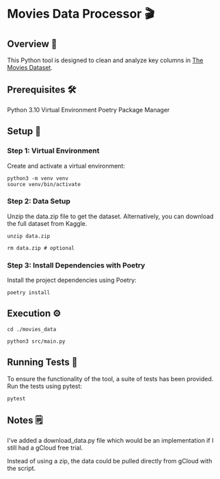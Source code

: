 # Movies Data Processor 🎬

## Overview 📖
This Python tool is designed to clean and analyze key columns in [The Movies Dataset](https://www.kaggle.com/datasets/rounakbanik/the-movies-dataset).

## Prerequisites 🛠
Python 3.10
Virtual Environment
Poetry Package Manager

## Setup 🚀

### Step 1: Virtual Environment
Create and activate a virtual environment:

```
python3 -m venv venv
source venv/bin/activate  
```

### Step 2: Data Setup
Unzip the data.zip file to get the dataset. Alternatively, you can download the full dataset from Kaggle.
```
unzip data.zip

rm data.zip # optional
```

### Step 3: Install Dependencies with Poetry
Install the project dependencies using Poetry:

```
poetry install
```

## Execution ⚙️
```
cd ./movies_data

python3 src/main.py

```

## Running Tests 🧪
To ensure the functionality of the tool, a suite of tests has been provided. Run the tests using pytest:

```
pytest
```

## Notes 🗒️
I've added a download_data.py file which would be an implementation if I still had a gCloud free trial.

Instead of using a zip, the data could be pulled directly from gCloud with the script. 
